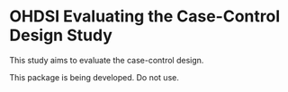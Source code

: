 OHDSI Evaluating the Case-Control Design Study
==============================================

This study aims to evaluate the case-control design.

This package is being developed. Do not use.

  

